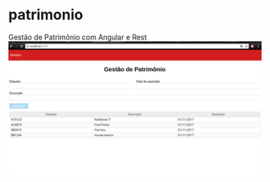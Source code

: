 # patrimonio
Gestão de Patrimônio com Angular e Rest
![patrimonio](https://github.com/slivadrip/patrimonio/blob/master/patrimonio-api/docs/patrimonio.png)
